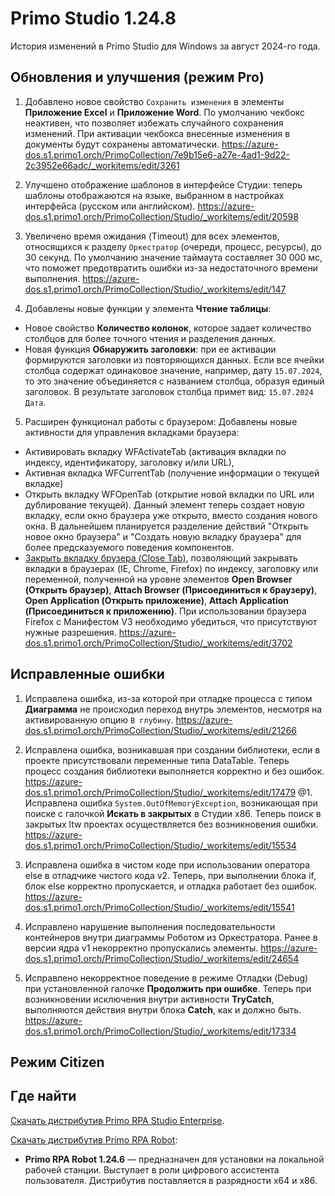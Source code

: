 #  Primo Studio 1.24.8

История изменений в Primo Studio для Windows за август 2024-го года. 


## Обновления и улучшения (режим Pro)

1. Добавлено новое свойство `Сохранить изменения` в элементы **Приложение Excel** и **Приложение Word**. По умолчанию чекбокс неактивен, что позволяет избежать случайного сохранения изменений. При активации чекбокса внесенные изменения в документы будут сохранены автоматически. https://azure-dos.s1.primo1.orch/PrimoCollection/7e9b15e6-a27e-4ad1-9d22-2c3952e66adc/_workitems/edit/3261

1. Улучшено отображение шаблонов в интерфейсе Студии: теперь шаблоны отображаются на языке, выбранном в настройках интерфейса (русском или английском).
https://azure-dos.s1.primo1.orch/PrimoCollection/Studio/_workitems/edit/20598

1. Увеличено время ожидания (Timeout) для всех элементов, относящихся к разделу `Оркестратор` (очереди, процесс, ресурсы), до 30 секунд. По умолчанию значение таймаута составляет 30 000 мс, что поможет предотвратить ошибки из-за недостаточного времени выполнения.
https://azure-dos.s1.primo1.orch/PrimoCollection/Studio/_workitems/edit/147

1. Добавлены новые функции у элемента **Чтение таблицы**:

* Новое свойство **Количество колонок**, которое задает количество столбцов для более точного чтения и разделения данных.
* Новая функция **Обнаружить заголовки**: при ее активации формируются заголовки из повторяющихся данных. Если все ячейки столбца содержат одинаковое значение, например, дату `15.07.2024`, то это значение объединяется с названием столбца, образуя единый заголовок.
 В результате заголовок столбца примет вид: `15.07.2024 Дата`.

5. Расширен функционал работы с браузером:
Добавлены новые активности для управления вкладками браузера: 
* Активировать вкладку WFActivateTab (активация вкладки по индексу, идентификатору, заголовку и/или URL), 
* Активная вкладка WFCurrentTab (получение информации о текущей вкладке) 
* Открыть вкладку WFOpenTab (открытие новой вкладки по URL или дублирование текущей). Данный элемент теперь создает новую вкладку, если окно браузера уже открыто, вместо создания нового окна. В дальнейшем планируется разделение действий "Открыть новое окно браузера" и "Создать новую вкладку браузера" для более предсказуемого поведения компонентов.
* [Закрыть вкладку брузера (Close Tab)](https://github.com/PrimoRPA/Docs.Rus/issues/1477), позволяющий закрывать вкладки в браузерах (IE, Chrome, Firefox) по индексу, заголовку или переменной, полученной на уровне элементов **Open Browser (Открыть браузер)**, **Attach Browser (Присоединиться к браузеру)**, **Open Application (Открыть приложение)**, **Attach Application (Присоединиться к приложению)**. При использовании браузера Firefox с Манифестом V3 необходимо убедиться, что присутствуют нужные разрешения.
https://azure-dos.s1.primo1.orch/PrimoCollection/Studio/_workitems/edit/3702













## Исправленные ошибки 

1. Исправлена ошибка, из-за которой при отладке процесса с типом **Диаграмма** не происходил переход внутрь элементов, несмотря на активированную опцию `В глубину`.
https://azure-dos.s1.primo1.orch/PrimoCollection/Studio/_workitems/edit/21266

1. Исправлена ошибка, возникавшая при создании библиотеки, если в проекте присутствовали переменные типа DataTable. Теперь процесс создания библиотеки выполняется корректно и без ошибок.
https://azure-dos.s1.primo1.orch/PrimoCollection/Studio/_workitems/edit/17479
@1. Исправлена ошибка `System.OutOfMemoryException`, возникающая при поиске с галочкой **Искать в закрытых** в Студии x86. Теперь поиск в закрытых ltw проектах осуществляется без возникновения ошибки.
https://azure-dos.s1.primo1.orch/PrimoCollection/Studio/_workitems/edit/15534
1. Исправлена ошибка в чистом коде при использовании оператора else в отладчике чистого кода v2. Теперь, при выполнении блока if, блок else корректно пропускается, и отладка работает без ошибок.
https://azure-dos.s1.primo1.orch/PrimoCollection/Studio/_workitems/edit/15541
1. Исправлено нарушение выполнения последовательности контейнеров внутри диаграммы Роботом из Оркестратора. Ранее в версии ядра v1 некорректно пропускались элементы.
https://azure-dos.s1.primo1.orch/PrimoCollection/Studio/_workitems/edit/24654
1. Исправлено некорректное поведение в режиме Отладки (Debug) при установленной галочке **Продолжить при ошибке**. Теперь при возникновении исключения внутри активности **TryCatch**, выполняются действия внутри блока **Catch**, как и должно быть.
https://azure-dos.s1.primo1.orch/PrimoCollection/Studio/_workitems/edit/17334


## Режим Citizen



## Где найти
[Скачать дистрибутив Primo RPA Studio Enterprise](https://disk.primo-rpa.ru/index.php/s/t9BHBjR6PP06Yax?path=%2FRelease%2FStudio%2FWindows).

[Скачать дистрибутив Primo RPA Robot](https://disk.primo-rpa.ru/index.php/s/t9BHBjR6PP06Yax?path=%2FRelease%2FRobot%2FWindows):
* **Primo RPA Robot 1.24.6** — предназначен для установки на локальной рабочей станции. Выступает в роли цифрового ассистента пользователя. Дистрибутив поставляется в разрядности x64 и x86.
